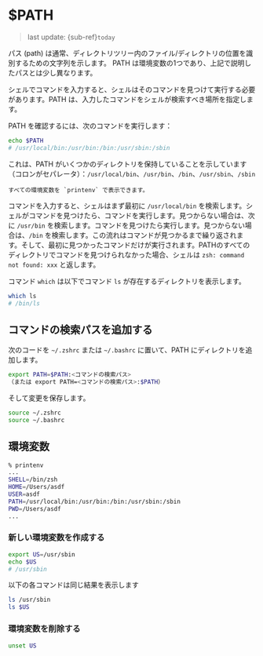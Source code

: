 # $PATH
> last update: {sub-ref}`today`

パス (path) は通常、ディレクトリツリー内のファイル/ディレクトリの位置を識別するための文字列を示します。
PATH は環境変数の1つであり、上記で説明したパスとは少し異なります。

シェルでコマンドを入力すると、シェルはそのコマンドを見つけて実行する必要があります。PATH は、入力したコマンドをシェルが検索すべき場所を指定します。

PATH を確認するには、次のコマンドを実行します：
```bash
echo $PATH
# /usr/local/bin:/usr/bin:/bin:/usr/sbin:/sbin
```
これは、PATH がいくつかのディレクトリを保持していることを示しています（コロンがセパレータ）：`/usr/local/bin`、`/usr/bin`、`/bin`、`/usr/sbin`、`/sbin`

```{tip}
すべての環境変数を `printenv` で表示できます。
```

コマンドを入力すると、シェルはまず最初に `/usr/local/bin` を検索します。シェルがコマンドを見つけたら、コマンドを実行します。見つからない場合は、次に `/usr/bin` を検索します。コマンドを見つけたら実行します。見つからない場合は、`/bin` を検索します。この流れはコマンドが見つかるまで繰り返されます。そして、最初に見つかったコマンドだけが実行されます。PATHのすべてのディレクトリでコマンドを見つけられなかった場合、シェルは `zsh: command not found: xxx` と返します。

コマンド `which` は以下でコマンド `ls` が存在するディレクトリを表示します。
```bash
which ls
# /bin/ls
```

## コマンドの検索パスを追加する

次のコードを `~/.zshrc` または `~/.bashrc` に置いて、PATH にディレクトリを追加します。
```bash
export PATH=$PATH:<コマンドの検索パス>
（または export PATH=<コマンドの検索パス>:$PATH）
```

そして変更を保存します。
```bash
source ~/.zshrc
source ~/.bashrc
```

## 環境変数

```bash
% printenv
...
SHELL=/bin/zsh
HOME=/Users/asdf
USER=asdf
PATH=/usr/local/bin:/usr/bin:/bin:/usr/sbin:/sbin
PWD=/Users/asdf
...
```

### 新しい環境変数を作成する
```bash
export US=/usr/sbin
echo $US
# /usr/sbin
```

以下の各コマンドは同じ結果を表示します
```bash
ls /usr/sbin
ls $US
```

### 環境変数を削除する
```bash
unset US
```
